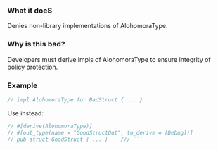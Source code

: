 ### What it doeS
Denies non-library implementations of AlohomoraType. 

### Why is this bad?
Developers must derive impls of AlohomoraType to ensure integrity of policy protection.

### Example
```rust
// impl AlohomoraType for BadStruct { ... }
 ```
 Use instead:
```rust
// #[derive(AlohomoraType)]
// #[out_type(name = "GoodStructOut", to_derive = [Debug])]
// pub struct GoodStruct { ... }    /// ```
